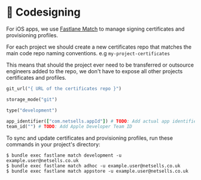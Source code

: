 # 🧙 Codesigning

For iOS apps, we use [Fastlane Match](https://docs.fastlane.tools/actions/match/) to manage signing certificates and provisioning profiles.

For each project we should create a new certificates repo that matches the main code repo naming conventions. e.g `my-project-certificates`

This means that should the project ever need to be transferred or outsource engineers added to the repo, we don't have to expose all other projects certificates and profiles.

```ruby
git_url("{ URL of the certificates repo }")

storage_mode("git")

type("development")

app_identifier(["com.netsells.appId"]) # TODO: Add actual app identifier
team_id("") # TODO: Add Apple Developer Team ID
```

To sync and update certificates and provisioning profiles, run these commands in your project's directory:

```shell
$ bundle exec fastlane match development -u example.user@netsells.co.uk
$ bundle exec fastlane match adhoc -u example.user@netsells.co.uk
$ bundle exec fastlane match appstore -u example.user@netsells.co.uk
```

